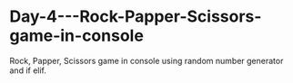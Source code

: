# Day-4---Rock-Papper-Scissors-game-in-console
Rock, Papper, Scissors game in console using random number generator and if elif.
